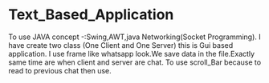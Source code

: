 # Text_Based_Application
To use JAVA concept -:Swing,AWT,java Networking(Socket Programming).
I have create two class (One Client and One Server) this is Gui based application.
I use frame like whatsapp look.We save data in the file.Exactly same time are when client and server are chat.
To use scroll_Bar because to read to previous chat then use.
